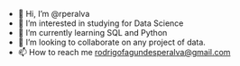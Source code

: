 - 👋 Hi, I’m @rperalva
- 👀 I’m interested in studying for Data Science
- 🌱 I’m currently learning SQL and Python
- 💞️ I’m looking to collaborate on any project of data.
- 📫 How to reach me rodrigofagundesperalva@gmail.com

<!---
rperalva/rperalva is a ✨ special ✨ repository because its `README.md` (this file) appears on your GitHub profile.
You can click the Preview link to take a look at your changes.
--->
